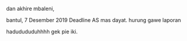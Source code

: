 dan akhire mbaleni,

bantul, 7 Desember 2019
Deadline AS mas dayat.
hurung gawe laporan

hadudududuhhhh gek pie iki.
